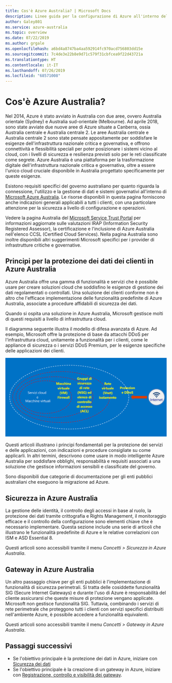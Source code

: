 ```yaml
---
title: Cos'è Azure Australia? | Microsoft Docs
description: Linee guida per la configurazione di Azure all'interno delle aree australiane per soddisfare i requisiti specifici di politiche, normative e legislazione del governo australiano.
author: Galey801
ms.service: azure-australia
ms.topic: overview
ms.date: 07/22/2019
ms.author: grgale
ms.openlocfilehash: a6bd4a8747ba4aa592914fc970acd756803dd15e
ms.sourcegitcommit: 7c4de3e22b8e9d71c579f31cbfcea9f22d43721a
ms.translationtype: HT
ms.contentlocale: it-IT
ms.lasthandoff: 07/26/2019
ms.locfileid: "68571008"
---
```

# <a name="what-is-azure-australia"></a>Cos'è Azure Australia?

Nel 2014, Azure è stato avviato in Australia con due aree, ovvero Australia orientale (Sydney) e Australia sud-orientale (Melbourne). Ad aprile 2018, sono state avviate due nuove aree di Azure situate a Canberra, ossia Australia centrale e Australia centrale 2. Le aree Australia centrale e Australia centrale 2 sono state pensate appositamente per soddisfare le esigenze dell'infrastruttura nazionale critica e governativa, e offrono connettività e flessibilità speciali per poter posizionare i sistemi vicino al cloud, con i livelli di sicurezza e resilienza previsti solo per le reti classificate come segrete. Azure Australia è una piattaforma per la trasformazione digitale dell'infrastruttura nazionale critica e governativa, oltre a essere l'unico cloud cruciale disponibile in Australia progettato specificamente per queste esigenze.

Esistono requisiti specifici del governo australiano per quanto riguarda la connessione, l'utilizzo e la gestione di dati e sistemi governativi all'interno di [Microsoft Azure Australia](https://azure.microsoft.com/global-infrastructure/australia/). Le risorse disponibili in questa pagina forniscono anche indicazioni generali applicabili a tutti i clienti, con una particolare attenzione per la sicurezza a livello di configurazione e operazioni.

Vedere la pagina Australia del [Microsoft Service Trust Portal](https://aka.ms/au-irap) per informazioni aggiornate sulle valutazioni IRAP (Information Security Registered Assessor), la certificazione e l'inclusione di Azure Australia nell'elenco CCSL (Certified Cloud Services). Nella pagina Australia sono inoltre disponibili altri suggerimenti Microsoft specifici per i provider di infrastrutture critiche e governative.

## <a name="principles-for-securing-customer-data-in-azure-australia"></a>Principi per la protezione dei dati dei clienti in Azure Australia

Azure Australia offre una gamma di funzionalità e servizi che è possibile usare per creare soluzioni cloud che soddisfino le esigenze di gestione dei dati regolamentati o controllati. Una soluzione dei clienti conforme non è altro che l'efficace implementazione delle funzionalità predefinite di Azure Australia, associate a procedure affidabili di sicurezza dei dati.

Quando si ospita una soluzione in Azure Australia, Microsoft gestisce molti di questi requisiti a livello di infrastruttura cloud.

Il diagramma seguente illustra il modello di difesa avanzata di Azure. Ad esempio, Microsoft offre la protezione di base da attacchi DDoS per l'infrastruttura cloud, unitamente a funzionalità per i clienti, come le appliance di sicurezza o i servizi DDoS Premium, per le esigenze specifiche delle applicazioni dei clienti.

![testo alternativo](media/defenceindepth.png)

Questi articoli illustrano i principi fondamentali per la protezione dei servizi e delle applicazioni, con indicazioni e procedure consigliate su come applicarli. In altri termini, descrivono come usare in modo intelligente Azure Australia per soddisfare obblighi, responsabilità e requisiti associati a una soluzione che gestisce informazioni sensibili e classificate del governo.

Sono disponibili due categorie di documentazione per gli enti pubblici australiani che eseguono la migrazione ad Azure.

## <a name="security-in-azure-australia"></a>Sicurezza in Azure Australia

La gestione delle identità, il controllo degli accessi in base al ruolo, la protezione dei dati tramite crittografia e Rights Management, il monitoraggio efficace e il controllo della configurazione sono elementi chiave che è necessario implementare. Questa sezione include una serie di articoli che illustrano le funzionalità predefinite di Azure e le relative correlazioni con ISM e ASD Essential 8.

Questi articoli sono accessibili tramite il menu *Concetti > Sicurezza in Azure Australia*.

## <a name="gateways-in-azure-australia"></a>Gateway in Azure Australia

Un altro passaggio chiave per gli enti pubblici è l'implementazione di funzionalità di sicurezza perimetrali. Si tratta delle cosiddette funzionalità SIG (Secure Internet Gateways) e durante l'uso di Azure è responsabilità del cliente assicurarsi che queste misure di protezione vengano applicate. Microsoft non gestisce funzionalità SIG. Tuttavia, combinando i servizi di rete perimetrale che proteggono tutti i clienti con servizi specifici distribuiti nell'ambiente Azure, è possibile accedere a funzionalità equivalenti.

Questi articoli sono accessibili tramite il menu *Concetti > Gateway in Azure Australia*.

## <a name="next-steps"></a>Passaggi successivi

* Se l'obiettivo principale è la protezione dei dati in Azure, iniziare con [Sicurezza dei dati](secure-your-data.md)
* Se l'obiettivo principale è la creazione di un gateway in Azure, iniziare con [Registrazione, controllo e visibilità dei gateway](gateway-log-audit-visibility.md).
